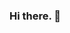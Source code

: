 ### Hi there. 👋

<!--
**guilhermelo/guilhermelo** is a ✨ _special_ ✨ repository because its `README.md` (this file) appears on your GitHub profile.

[![Anurag's github stats](https://github-readme-stats.vercel.app/api?username=guilhermelo)](https://github.com/anuraghazra/github-readme-stats)

[![Top Langs](https://github-readme-stats.vercel.app/api/top-langs/?username=guilhermelo)](https://github.com/anuraghazra/github-readme-stats)
